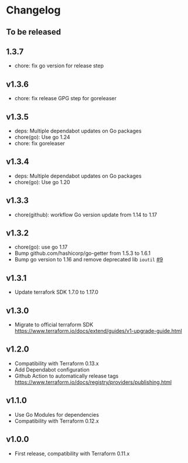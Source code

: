 # Changelog

## To be released

## 1.3.7

* chore: fix go version for release step

## v1.3.6

* chore: fix release GPG step for goreleaser

## v1.3.5

* deps: Multiple dependabot updates on Go packages
* chore(go): Use go 1.24
* chore: fix goreleaser

## v1.3.4

* deps: Multiple dependabot updates on Go packages
* chore(go): Use go 1.20

## v1.3.3

* chore(github): workflow Go version update from 1.14 to 1.17

## v1.3.2

* chore(go): use go 1.17
* Bump github.com/hashicorp/go-getter from 1.5.3 to 1.6.1
* Bump go version to 1.16 and remove deprecated lib `ioutil` [#9](https://github.com/Scalingo/terraform-provider-encrypted/pull/9)

## v1.3.1

* Update terrafork SDK 1.7.0 to 1.17.0

## v1.3.0

* Migrate to official terraform SDK
  https://www.terraform.io/docs/extend/guides/v1-upgrade-guide.html

## v1.2.0

* Compatibility with Terraform 0.13.x
* Add Dependabot configuration
* Github Action to automatically release tags
  https://www.terraform.io/docs/registry/providers/publishing.html

## v1.1.0

* Use Go Modules for dependencies
* Compatibility with Terraform 0.12.x

## v1.0.0

* First release, compatibility with Terraform 0.11.x
